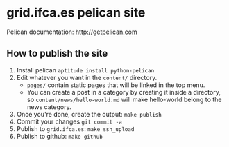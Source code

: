 # grid.ifca.es pelican site

Pelican documentation: http://getpelican.com

## How to publish the site

1. Install pelican `aptitude install python-pelican`
2. Edit whatever you want in the `content/` directory.
   * `pages/` contain static pages that will be linked in the top menu.
   * You can create a post in a category by creating it inside a directory,
     so `content/news/hello-world.md` will make hello-world belong to the news
     category.
3. Once you're done, create the output: `make publish`
4. Commit your changes `git commit -a`
5. Publish to `grid.ifca.es`: `make ssh_upload`
6. Publish to github: `make github`
